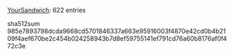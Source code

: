 [YourSandwich](https://github.com/YourSandwich): 622 entries

sha512sum 985e7893798dcda9668cd5701846337a663e95916003f4870e42cd0b4b2109f4aef670be2c454b024258943b7d8ef59755141ef791cd76a60b8176af0f472c3e
